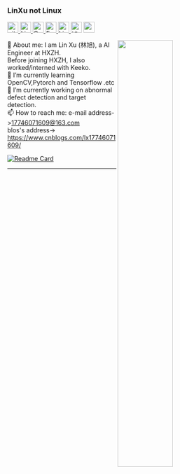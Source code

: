 ### LinXu not Linux

<p> 
<a href="https://github.com/isLinXu?tab=followers"> <img src="https://img.shields.io/github/followers/isLinXu?label=Followers&style=plastic" height="25px" alt="github follow" /> </a>
<a href="https://islinxu.github.io/"> <img src="https://img.shields.io/badge/&#8459-homepage-3875B7.svg?labelColor=21438A&style=plastic" height="25px" alt="Lin Xu">
<a href="https://"><img src="https://img.shields.io/badge/scholar-4385FE.svg?&style=plastic&logo=google-scholar&logoColor=white" alt="Google Scholar" height="25px"> </a>
<a href="mailto:xmulinxu@gmail.com"> <img src="https://img.shields.io/badge/gmail-%23D14836.svg?&style=plastic&logo=gmail&logoColor=white" height="25px" alt="Email">
<a href="https://"><img src="https://img.shields.io/badge/linkedin-006CAC.svg?&style=plastic&logo=linkedin&logoColor=white" height="25px" alt="LinkedIn"> </a>
<a href="https:"><img src="https://img.shields.io/badge/知乎-0079FF.svg?style=plastic&logo=zhihu&logoColor=white" height="25px" alt="知乎"></a>
<a href="https://"> <img src="https://img.shields.io/badge/-CV-black?style=plastic" height="25px"> </a>
</p> 
<img style="width: 50%" align="right" src="https://github-readme-stats.vercel.app/api?username=isLinXu&show_icons=true&hide_border=true&count_private=true" />

💬 About me: 
I am Lin Xu  (林旭), a AI Engineer at HXZH.</br> 
Before joining HXZH, I also worked/interned with Keeko. </br> 
🌱 I’m currently learning OpenCV,Pytorch and Tensorflow .etc </br> 
🔭 I’m currently working on abnormal defect detection and target detection.</br> 
📫 How to reach me: 
e-mail address->17746071609@163.com </br> 
blos's address-> https://www.cnblogs.com/lx17746071609/</br> 

[![Readme Card](https://github-readme-stats.vercel.app/api/pin/?username=isLinXu&repo=PytorchTemplateBuild)](https://github.com/isLinXu/PytorchTemplateBuild)

---

